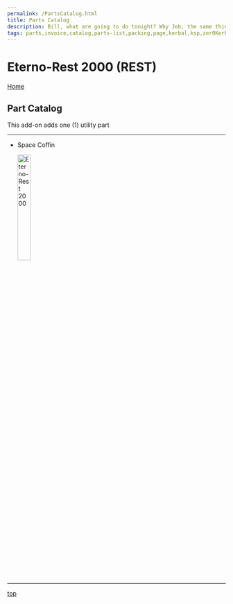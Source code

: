 ```yaml
---
permalink: /PartsCatalog.html
title: Parts Catalog
description: Bill, what are going to do tonight? Why Jeb, the same thing we do every night, Take over the world!
tags: parts,invoice,catalog,parts-list,packing,page,kerbal,ksp,zer0Kerbal,zedK
---
```


<!-- PartsCatalog.md v1.1.4.0
Eterno-Rest 2000 (REST)
created: 01 Feb 2022
updated: 15 May 2022 -->

<script src="https://kit.fontawesome.com/0ea5493613.js" crossorigin="anonymous"></script>
<i class="fa-solid fa-explosion fa-beat-fade fa-3x" style="--fa-beat-fade-opacity: 0.1; --fa-beat-fade-scale: 1.25;color: #FF7E03" ></i>

# Eterno-Rest 2000 (REST)

[Home](./index.md)

## Part Catalog

This add-on adds one (1) utility part

---

* Space Coffin

  <img src="https://raw.githubusercontent.com/zer0Kerbal/EternoRest2000/master/docs/thumbs/rest-spacecoffin_icon.png" alt="Eterno-Rest 2000" width="25%" height="25%" />

---

[top](#parts-catalog)

<!-- THIS FILE: CC BY-ND 4.0 by zer0Kerbal -->